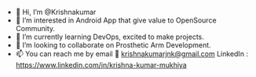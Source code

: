 - 👋 Hi, I’m @Krishnakumar
- 👀 I’m interested in Android App that give value to OpenSource Community.
- 🌱 I’m currently learning DevOps, excited to make projects.
- 💞️ I’m looking to collaborate on  Prosthetic Arm Development.
- 📫 You can reach me by 
                          email 📧 krishnakumarjnk@gmail.com
                          LinkedIn : https://www.linkedin.com/in/krishna-kumar-mukhiya
<!--                           Twitter :  -->
                          
                          
<!-- - 🌱 Make the world a better place -->
<!---
Krishnakumar59/Krishnakumar59 is a ✨ special ✨ repository because its `README.md` (this file) appears on your GitHub profile.
You can click the Preview link to take a look at your changes.
--->
